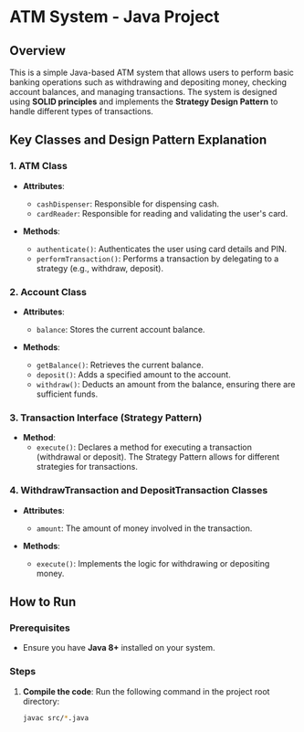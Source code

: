 # ATM System - Java Project

## Overview

This is a simple Java-based ATM system that allows users to perform basic banking operations such as withdrawing and depositing money, checking account balances, and managing transactions. The system is designed using **SOLID principles** and implements the **Strategy Design Pattern** to handle different types of transactions.

## Key Classes and Design Pattern Explanation

### 1. ATM Class

- **Attributes**:
    - `cashDispenser`: Responsible for dispensing cash.
    - `cardReader`: Responsible for reading and validating the user's card.

- **Methods**:
    - `authenticate()`: Authenticates the user using card details and PIN.
    - `performTransaction()`: Performs a transaction by delegating to a strategy (e.g., withdraw, deposit).

### 2. Account Class

- **Attributes**:
    - `balance`: Stores the current account balance.

- **Methods**:
    - `getBalance()`: Retrieves the current balance.
    - `deposit()`: Adds a specified amount to the account.
    - `withdraw()`: Deducts an amount from the balance, ensuring there are sufficient funds.

### 3. Transaction Interface (Strategy Pattern)

- **Method**:
    - `execute()`: Declares a method for executing a transaction (withdrawal or deposit). The Strategy Pattern allows for different strategies for transactions.

### 4. WithdrawTransaction and DepositTransaction Classes

- **Attributes**:
    - `amount`: The amount of money involved in the transaction.

- **Methods**:
    - `execute()`: Implements the logic for withdrawing or depositing money.

## How to Run

### Prerequisites

- Ensure you have **Java 8+** installed on your system.

### Steps

1. **Compile the code**: Run the following command in the project root directory:

   ```bash
   javac src/*.java
